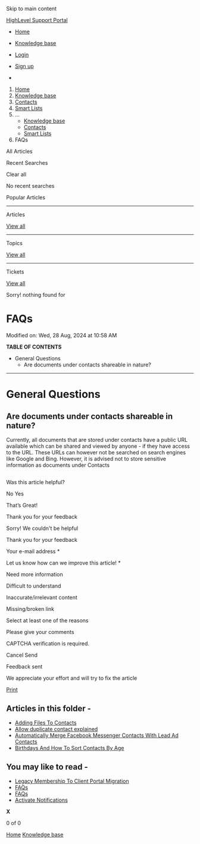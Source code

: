 Skip to main content

[ HighLevel Support Portal ](https://help.gohighlevel.com)

  * [ Home ](/support/home)
  * [ Knowledge base ](/support/solutions)

  * [Login](/support/login)
  * [Sign up](/support/signup)
  * 

  1. [Home](/support/home)
  2. [Knowledge base](/support/solutions)
  3. [Contacts](/support/solutions/155000000123)
  4. [Smart Lists](/support/solutions/folders/48000666017)
  5. ... 
     * [Knowledge base](/support/solutions)
     * [Contacts](/support/solutions/155000000123)
     * [Smart Lists](/support/solutions/folders/48000666017)
  6. FAQs

All  Articles 

Recent Searches

Clear all

No recent searches

Popular Articles

* * *

Articles

[View all](/support/search/solutions)

* * *

Topics

[View all](/support/search/topics)

* * *

Tickets

[View all](/support/search/tickets)

Sorry! nothing found for   

# FAQs

Modified on: Wed, 28 Aug, 2024 at 10:58 AM

**TABLE OF CONTENTS**

  * General Questions
    * Are documents under contacts shareable in nature?

* * *

# General Questions

## Are documents under contacts shareable in nature?

Currently, all documents that are stored under contacts have a public URL available which can be shared and viewed by anyone - if they have access to the URL. These URLs can however not be searched on search engines like Google and Bing. However, it is advised not to store sensitive information as documents under Contacts

##   

Was this article helpful?

No  Yes 

That’s Great!

Thank you for your feedback

Sorry! We couldn't be helpful

Thank you for your feedback

Your e-mail address *

Let us know how can we improve this article! *

Need more information 

Difficult to understand 

Inaccurate/irrelevant content 

Missing/broken link 

Select at least one of the reasons 

Please give your comments 

CAPTCHA verification is required. 

Cancel  Send 

Feedback sent

We appreciate your effort and will try to fix the article

[Print](javascript:print\(\))

## Articles in this folder -

  * [Adding Files To Contacts](/support/solutions/articles/48001171922-adding-files-to-contacts)
  * [Allow duplicate contact explained](/support/solutions/articles/48001181714-allow-duplicate-contact-explained)
  * [Automatically Merge Facebook Messenger Contacts With Lead Ad Contacts](/support/solutions/articles/48001146104-automatically-merge-facebook-messenger-contacts-with-lead-ad-contacts)
  * [Birthdays And How To Sort Contacts By Age](/support/solutions/articles/48001077108-birthdays-and-how-to-sort-contacts-by-age)

## You may like to read -

  * [Legacy Membership To Client Portal Migration](/support/solutions/articles/155000002045-legacy-membership-to-client-portal-migration)
  * [FAQs](/support/solutions/articles/155000002000-faqs)
  * [FAQs](/support/solutions/articles/155000001230-faqs)
  * [Activate Notifications](/support/solutions/articles/48000982596-activate-notifications)

**X**

0 of 0 []()

[Home](/support/home) [Knowledge base](/support/solutions)
